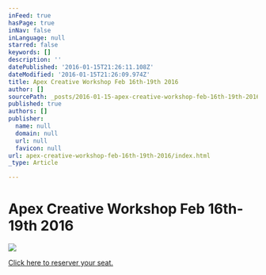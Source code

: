 ```yaml
---
inFeed: true
hasPage: true
inNav: false
inLanguage: null
starred: false
keywords: []
description: ''
datePublished: '2016-01-15T21:26:11.108Z'
dateModified: '2016-01-15T21:26:09.974Z'
title: Apex Creative Workshop Feb 16th-19th 2016
author: []
sourcePath: _posts/2016-01-15-apex-creative-workshop-feb-16th-19th-2016.md
published: true
authors: []
publisher:
  name: null
  domain: null
  url: null
  favicon: null
url: apex-creative-workshop-feb-16th-19th-2016/index.html
_type: Article

---
```

# Apex Creative Workshop Feb 16th-19th 2016
![](https://the-grid-user-content.s3-us-west-2.amazonaws.com/2ea134e4-2fd6-45a9-86dd-7b886f4760bc.jpg)

[Click here to reserver your seat.][0]

[0]: https://www.universe.com/apex2016